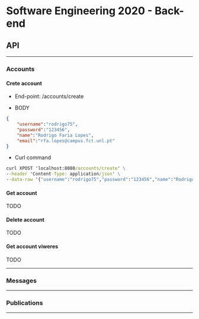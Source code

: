 # Software Engineering 2020 - Back-end

## API

---

### Accounts

#### Crete account
* End-point: /accounts/create

* BODY
```json
{
	"username":"rodrigo75",
	"password":"123456",
	"name":"Rodrigo Faria Lopes",
	"email":"rfa.lopes@campus.fct.unl.pt"
}
```

* Curl command
```cmd
curl XPOST 'localhost:8080/accounts/create' \
--header 'Content-Type: application/json' \
--data-raw '{"username":"rodrigo75","password":"123456","name":"Rodrigo Faria Lopes","email":"rfa.lopes@campus.fct.unl.pt"}'
```

#### Get account
TODO

#### Delete account
TODO

#### Get account viweres
TODO

---

### Messages

---

### Publications

---
